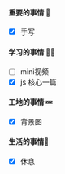 

#### 重要的事情 🍎

- [x] 手写

#### 学习的事情 🧑‍💻

- [ ] mini视频
- [x] js 核心一篇

#### 工地的事情 💤

- [x] 背景图

#### 生活的事情🍒

- [x] 休息

